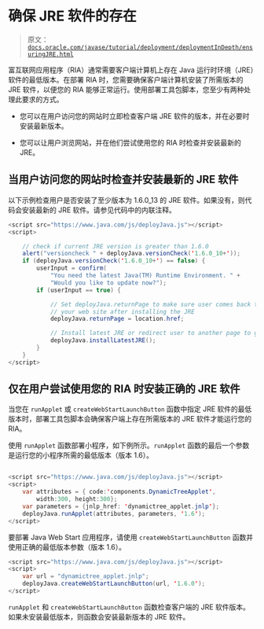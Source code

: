 # 确保 JRE 软件的存在

> 原文：[`docs.oracle.com/javase/tutorial/deployment/deploymentInDepth/ensuringJRE.html`](https://docs.oracle.com/javase/tutorial/deployment/deploymentInDepth/ensuringJRE.html)

富互联网应用程序（RIA）通常需要客户端计算机上存在 Java 运行时环境（JRE）软件的最低版本。在部署 RIA 时，您需要确保客户端计算机安装了所需版本的 JRE 软件，以便您的 RIA 能够正常运行。使用部署工具包脚本，您至少有两种处理此要求的方式。

+   您可以在用户访问您的网站时立即检查客户端 JRE 软件的版本，并在必要时安装最新版本。

+   您可以让用户浏览网站，并在他们尝试使用您的 RIA 时检查并安装最新的 JRE。

## 当用户访问您的网站时检查并安装最新的 JRE 软件

以下示例检查用户是否安装了至少版本为 1.6.0_13 的 JRE 软件。如果没有，则代码会安装最新的 JRE 软件。请参见代码中的内联注释。

```java
<script src="https://www.java.com/js/deployJava.js"></script>
<script>

    // check if current JRE version is greater than 1.6.0 
    alert("versioncheck " + deployJava.versionCheck('1.6.0_10+'));
    if (deployJava.versionCheck('1.6.0_10+') == false) {                   
        userInput = confirm(
            "You need the latest Java(TM) Runtime Environment. " +
            "Would you like to update now?");        
        if (userInput == true) {  

            // Set deployJava.returnPage to make sure user comes back to 
            // your web site after installing the JRE
            deployJava.returnPage = location.href;

            // Install latest JRE or redirect user to another page to get JRE
            deployJava.installLatestJRE(); 
        }
    }
</script>

```

## 仅在用户尝试使用您的 RIA 时安装正确的 JRE 软件

当您在 `runApplet` 或 `createWebStartLaunchButton` 函数中指定 JRE 软件的最低版本时，部署工具包脚本会确保客户端上存在所需版本的 JRE 软件才能运行您的 RIA。

使用 `runApplet` 函数部署小程序，如下例所示。`runApplet` 函数的最后一个参数是运行您的小程序所需的最低版本（版本 1.6）。

```java

<script src="https://www.java.com/js/deployJava.js"></script>
<script>
    var attributes = { code:'components.DynamicTreeApplet',
        width:300, height:300};
    var parameters = {jnlp_href: 'dynamictree_applet.jnlp'};
    deployJava.runApplet(attributes, parameters, '1.6');
</script>

```

要部署 Java Web Start 应用程序，请使用 `createWebStartLaunchButton` 函数并使用正确的最低版本参数（版本 1.6）。

```java
<script src="https://www.java.com/js/deployJava.js"></script>
<script>
    var url = "dynamictree_applet.jnlp";
    deployJava.createWebStartLaunchButton(url, '1.6.0');
</script>

```

`runApplet` 和 `createWebStartLaunchButton` 函数检查客户端的 JRE 软件版本。如果未安装最低版本，则函数会安装最新版本的 JRE 软件。
